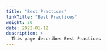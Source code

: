 ```yaml
---
title: "Best Practices"
linkTitle: "Best Practices"
weight: 20
date: 2022-01-12
description: >
  This page describes Best Practices
---
```


